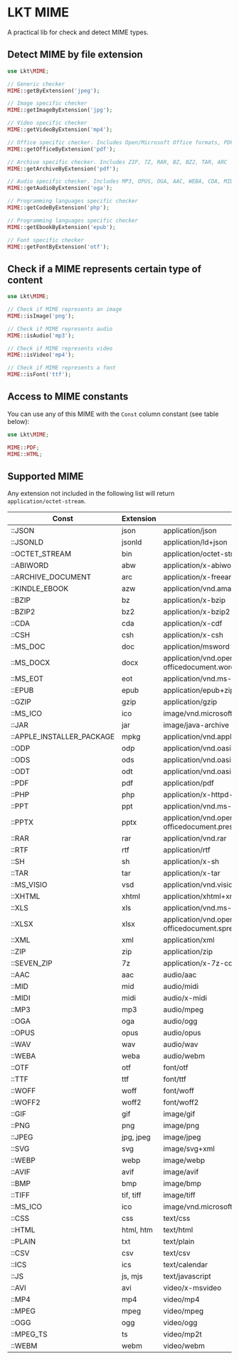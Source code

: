 # LKT MIME

A practical lib for check and detect MIME types.

## Detect MIME by file extension

```php
use Lkt\MIME;

// Generic checker
MIME::getByExtension('jpeg');

// Image specific checker
MIME::getImageByExtension('jpg');

// Video specific checker
MIME::getVideoByExtension('mp4');

// Office specific checker. Includes Open/Microsoft Office formats, PDF, CSV, TXT, ABW
MIME::getOfficeByExtension('pdf');

// Archive specific checker. Includes ZIP, 7Z, RAR, BZ, BZ2, TAR, ARC
MIME::getArchiveByExtension('pdf');

// Audio specific checker. Includes MP3, OPUS, OGA, AAC, WEBA, CDA, MID, MIDI, WAV
MIME::getAudioByExtension('oga');

// Programming languages specific checker
MIME::getCodeByExtension('php');

// Programming languages specific checker
MIME::getEbookByExtension('epub');

// Font specific checker
MIME::getFontByExtension('otf');
```

## Check if a MIME represents certain type of content

```php
use Lkt\MIME;

// Check if MIME represents an image
MIME::isImage('png');

// Check if MIME represents audio
MIME::isAudio('mp3');

// Check if MIME represents video
MIME::isVideo('mp4');

// Check if MIME represents a font
MIME::isFont('ttf');
```

## Access to MIME constants

You can use any of this MIME with the `Const` column constant (see table below):

```php
use Lkt\MIME;

MIME::PDF;
MIME::HTML;
```

## Supported MIME

Any extension not included in the following list will return `application/octet-stream`.

| Const                     | Extension | MIME                                                                      |
|---------------------------|-----------|---------------------------------------------------------------------------|
| ::JSON                    | json      | application/json                                                          |
| ::JSONLD                  | jsonld    | application/ld+json                                                       |
| ::OCTET_STREAM            | bin       | application/octet-stream                                                  |
| ::ABIWORD                 | abw       | application/x-abiword                                                     |
| ::ARCHIVE_DOCUMENT        | arc       | application/x-freearc                                                     |
| ::KINDLE_EBOOK            | azw       | application/vnd.amazon.ebook                                              |
| ::BZIP                    | bz        | application/x-bzip                                                        |
| ::BZIP2                   | bz2       | application/x-bzip2                                                       |
| ::CDA                     | cda       | application/x-cdf                                                         |
| ::CSH                     | csh       | application/x-csh                                                         |
| ::MS_DOC                  | doc       | application/msword                                                        |
| ::MS_DOCX                 | docx      | application/vnd.openxmlformats-officedocument.wordprocessingml.document   |
| ::MS_EOT                  | eot       | application/vnd.ms-fontobject                                             |
| ::EPUB                    | epub      | application/epub+zip                                                      |
| ::GZIP                    | gzip      | application/gzip                                                          |
| ::MS_ICO                  | ico       | image/vnd.microsoft.icon                                                  |
| ::JAR                     | jar       | image/java-archive                                                        |
| ::APPLE_INSTALLER_PACKAGE | mpkg      | application/vnd.apple.installer+xml                                       |
| ::ODP                     | odp       | application/vnd.oasis.opendocument.presentation                           |
| ::ODS                     | ods       | application/vnd.oasis.opendocument.spreadsheet                            |
| ::ODT                     | odt       | application/vnd.oasis.opendocument.text                                   |
| ::PDF                     | pdf       | application/pdf                                                           |
| ::PHP                     | php       | application/x-httpd-php                                                   |
| ::PPT                     | ppt       | application/vnd.ms-powerpoint                                             |
| ::PPTX                    | pptx      | application/vnd.openxmlformats-officedocument.presentationml.presentation |
| ::RAR                     | rar       | application/vnd.rar                                                       |
| ::RTF                     | rtf       | application/rtf                                                           |
| ::SH                      | sh        | application/x-sh                                                          |
| ::TAR                     | tar       | application/x-tar                                                         |
| ::MS_VISIO                | vsd       | application/vnd.visio                                                     |
| ::XHTML                   | xhtml     | application/xhtml+xml                                                     |
| ::XLS                     | xls       | application/vnd.ms-excel                                                  |
| ::XLSX                    | xlsx      | application/vnd.openxmlformats-officedocument.spreadsheetml.sheet         |
| ::XML                     | xml       | application/xml                                                           |
| ::ZIP                     | zip       | application/zip                                                           |
| ::SEVEN_ZIP               | 7z        | application/x-7z-compressed                                               |
| ::AAC                     | aac       | audio/aac                                                                 |
| ::MID                     | mid       | audio/midi                                                                |
| ::MIDI                    | midi      | audio/x-midi                                                              |
| ::MP3                     | mp3       | audio/mpeg                                                                |
| ::OGA                     | oga       | audio/ogg                                                                 |
| ::OPUS                    | opus      | audio/opus                                                                |
| ::WAV                     | wav       | audio/wav                                                                 |
| ::WEBA                    | weba      | audio/webm                                                                |
| ::OTF                     | otf       | font/otf                                                                  |
| ::TTF                     | ttf       | font/ttf                                                                  |
| ::WOFF                    | woff      | font/woff                                                                 |
| ::WOFF2                   | woff2     | font/woff2                                                                |
| ::GIF                     | gif       | image/gif                                                                 |
| ::PNG                     | png       | image/png                                                                 |
| ::JPEG                    | jpg, jpeg | image/jpeg                                                                |
| ::SVG                     | svg       | image/svg+xml                                                             |
| ::WEBP                    | webp      | image/webp                                                                |
| ::AVIF                    | avif      | image/avif                                                                |
| ::BMP                     | bmp       | image/bmp                                                                 |
| ::TIFF                    | tif, tiff | image/tiff                                                                |
| ::MS_ICO                  | ico       | image/vnd.microsoft.icon                                                  |
| ::CSS                     | css       | text/css                                                                  |
| ::HTML                    | html, htm | text/html                                                                 |
| ::PLAIN                   | txt       | text/plain                                                                |
| ::CSV                     | csv       | text/csv                                                                  |
| ::ICS                     | ics       | text/calendar                                                             |
| ::JS                      | js, mjs   | text/javascript                                                           |
| ::AVI                     | avi       | video/x-msvideo                                                           |
| ::MP4                     | mp4       | video/mp4                                                                 |
| ::MPEG                    | mpeg      | video/mpeg                                                                |
| ::OGG                     | ogg       | video/ogg                                                                 |
| ::MPEG_TS                 | ts        | video/mp2t                                                                |
| ::WEBM                    | webm      | video/webm                                                                |